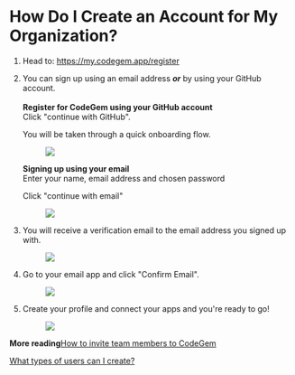 # How Do I Create an Account for My Organization?

1.  Head to: <https://my.codegem.app/register>

2.  You can sign up using an email address ***or*** by using your GitHub account.\
    \
    **Register for CodeGem using your GitHub account**\
    Click "continue with GitHub".

    You will be taken through a quick onboarding flow.

    <figure><img src="https://d15txwkj13xtvh.cloudfront.net/downloads.intercomcdn.com/i/o/571143956/44c2edf26ec875888f07d56a/image.png" /></figure>

    **Signing up using your email**\
    Enter your name, email address and chosen password

    Click "continue with email"

    <figure><img src="https://d15txwkj13xtvh.cloudfront.net/downloads.intercomcdn.com/i/o/571144431/1973c0d4be4003865ff3309b/image.png" /></figure>

3.  You will receive a verification email to the email address you signed up with.

    <figure><img src="https://d15txwkj13xtvh.cloudfront.net/downloads.intercomcdn.com/i/o/571145051/91fc64753b9cb705eaf65b8a/image.png" /></figure>

4.  Go to your email app and click "Confirm Email".

    <figure><img src="https://d15txwkj13xtvh.cloudfront.net/downloads.intercomcdn.com/i/o/510744794/0d879b775f58fcad80ec2387/image.png" /></figure>

5.  Create your profile and connect your apps and you're ready to go!

    <figure><img src="https://d15txwkj13xtvh.cloudfront.net/downloads.intercomcdn.com/i/o/571147864/4cd4352d397631b1e226000a/image.png" /></figure>

**More reading**[How to invite team members to CodeGem](6206519-how-do-i-invite-my-team-to-codegem.html)

[What types of users can I create?](6207104-what-types-of-users-can-i-create.html)
